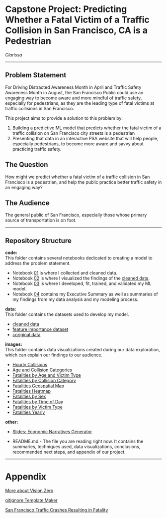 # Capstone Project: Predicting Whether a Fatal Victim of a Traffic Collision in San Francisco, CA is a Pedestrian
*Clarissa*

---

## Problem Statement  
For Driving Distracted Awareness Month in April and Traffic Safety Awareness Month in August, the San Francisco Public could use an engaging way to become aware and more mindful of traffic safety, especially for pedestrians, as they are the leading type of fatal victims at traffic collisions in San Francisco. 
  
This project aims to provide a solution to this problem by:
1. Building a predictive ML model that predicts whether the fatal victim of a traffic collision on San Francisco city streets is a pedestrian
2. Presenting that data in an interactive PSA website that will help people, especially pedestrians, to become more aware and savvy about practicing traffic safety.

## The Question
How might we predict whether a fatal victim of a traffic collision in San Francisco is a pedestrian, and help the public practice better traffic safety in an engaging way?

## The Audience

The general public of San Francisco, especially those whose primary source of transportation is on foot.

---

## Repository Structure

**code:**  
This folder contains several notebooks dedicated to creating a model to address the problem statement.

- Notebook [01](./code/01-eda-fatalities.ipynb) is where I collected and cleaned data.
- Notebook [02](./code/02-data-viz-fatalities.ipynb) is where I visualized the findings of the [cleaned data](./data/cleaned_fatalities.csv).
- Notebook [03](./code/03-model-fit-train-eval.ipynb) is where I developed, fit, trained, and validated my ML model.
- Notebook [04](./code/04-findings-tech-report.ipynb) contains my Executive Summary as well as summaries of my findings from my data analysis and my modeling process.

**data:**  
This folder contains the datasets used to develop my model.

-  [cleaned data](./data/cleaned_fatalities.csv)
- [feature importance dataset](./data/feature-importance.csv)
- [coriginal data](./data/Traffic_Crashes_Resulting_in_Fatality_20250411.csv)

**images:**  
This folder contains data visualizations created during our data exploration, which can explain our findings to our audience.

- [Hourly Collisions](./images/fatal_collisions_by_hour.png)
- [Age and Collision Categories](./images/fatalities-age-collion-categories.png)
- [Fatalities by Age and Victim Type](./images/fatalities-by-age-victim-type-box-chart.png)
- [Fatalities by Collision Category](./images/fatalities-collision-category.png) 
- [Fatalities Geospatial Map](./images/fatalities_geographic.png)
- [Fatalities Heatmap](./images/fatalities-heatmap.png)
- [Fatalities by Sex](./images/fatalities-sex.png)
- [Fatalities by Time of Day](./images/fatalities-time-of-day.png)
- [Fatalities by Victim Type](./images/fatalities-victim-type.png)
- [Fatalities Yearly](./images/fatalities-yearly.png)

**other:**  

- [Slides: Economic Narratives Generator](./slide/Economic\Narratives\Generator.pdf)

- README.md - The file you are reading right now. It contains the summaries, techniques used, data visualizations, conclusions, recommended next steps, and appendix of our project.

---

# Appendix  
[More about Vision Zero](https://www.visionzerosf.org/maps-data/)
  
[gitignore Template Maker](https://www.toptal.com/developers/gitignore/api/jupyternotebooks,macos,virtualenv,windows)  
  
[San Francisco Traffic Crashes Resulting in Fatality](https://data.sfgov.org/Public-Safety/Traffic-Crashes-Resulting-in-Fatality/dau3-4s8f/about_data)  